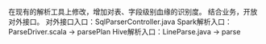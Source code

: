 在现有的解析工具上修改，增加对表、字段级别血缘的识别度。
结合业务，开放对外接口。
对外接口入口：SqlParserController.java
Spark解析入口：ParseDriver.scala -> parsePlan
Hive解析入口：LineParse.java -> parse